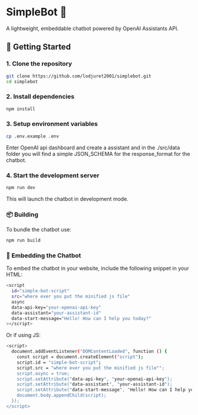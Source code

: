 # SimpleBot 🤖

A lightweight, embeddable chatbot powered by OpenAI Assistants API.

## 🚀 Getting Started

### 1. Clone the repository

```bash
git clone https://github.com/lodjuret2001/simplebot.git
cd simplebot
```

### 2. Install dependencies

```bash
npm install
```

### 3. Setup environment variables

```bash
cp .env.example .env
```

Enter OpenAI api dashboard and create a assistant and in the ./src/data folder you will find a simple JSON_SCHEMA for the response_format for the chatbot.

### 4. Start the development server

```bash
npm run dev
```

This will launch the chatbot in development mode.

### 📦 Building

To bundle the chatbot use:

```bash
npm run build
```

### 🔗 Embedding the Chatbot

To embed the chatbot in your website, include the following snippet in your HTML:
```bash
<script
  id="simple-bot-script"
  src="where ever you put the minified js file"
  async
  data-api-key="your-openai-api-key"
  data-assistant="your-assistant-id"
  data-start-message="Hello! How can I help you today?"
></script>
```

Or if using JS:

```bash
<script>
  document.addEventListener("DOMContentLoaded", function () {
    const script = document.createElement("script");
    script.id = "simple-bot-script";
    script.src = "where ever you put the minified js file"";
    script.async = true;
    script.setAttribute("data-api-key", "your-openai-api-key");
    script.setAttribute("data-assistant", "your-assistant-id");
    script.setAttribute("data-start-message", "Hello! How can I help you today?");
    document.body.appendChild(script);
  });
</script>
```
